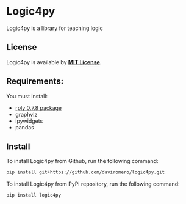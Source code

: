 # Logic4py 

Logic4py is a library for teaching logic

## License
Logic4py is available by [**MIT License**](https://github.com/daviromero/logic4py/blob/main/license.txt).

## Requirements:
You must install: 
- [rply 0.7.8 package](https://pypi.org/project/rply/)
- graphviz
- ipywidgets
- pandas

## Install

To install Logic4py from Github, run the following command:
```bash
pip install git+https://github.com/daviromero/logic4py.git
```

To install Logic4py from PyPi repository, run the following command:
```bash
pip install logic4py
```

